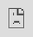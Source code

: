 ```yaml
---
ID: 7295
post_title: Digital Series 2020 Staging
author: Keng Ng
post_excerpt: ""
layout: page
permalink: >
  https://campaigns.managementevents.com/digital-series-2020-staging/
published: true
post_date: 2019-08-01 16:27:16
---
```

<h1>Digital Series<br>
2020</h1>		
		<p>Experience this premier event where influencers discuss ground-breaking strategies and share their best kept secrets! We are gathering over 200+ leading practitioners across key functions that are driving enterprise-wide digital transformation: Human Resources and Cyber Security.</p>		
				<h3>
					Date
				</h3>
								<p>25th - 27th March 2020</p>
				<a href="https://goo.gl/maps/osB9nDGoux42" target="_blank" rel="noopener noreferrer">
								</a>
				<h3>
					<a href="https://goo.gl/maps/osB9nDGoux42" target="_blank" rel="noopener noreferrer">Location</a>
				</h3>
								<p> Kuala Lumpur, Malaysia</p>
				<h3>
					HRDF Claimable
				</h3>
								<p>Registered Training Provider</p>
											<a href="https://managementevents.com" data-elementor-open-lightbox="" target="_blank" rel="noopener noreferrer">
							<img width="827" height="236" src="https://sgp1.digitaloceanspaces.com/mgmte/wp-content/uploads/2018/11/me_black.png" alt="" srcset="https://sgp1.digitaloceanspaces.com/mgmte/wp-content/uploads/2018/11/me_black.png 827w, https://sgp1.digitaloceanspaces.com/mgmte/wp-content/uploads/2018/11/me_black-300x86.png 300w, https://sgp1.digitaloceanspaces.com/mgmte/wp-content/uploads/2018/11/me_black-768x219.png 768w, https://sgp1.digitaloceanspaces.com/mgmte/wp-content/uploads/2018/11/me_black-800x228.png 800w" sizes="(max-width: 827px) 100vw, 827px" />								</a>
		    		<a bdt-toggle="target: #bdt-modal-da41c4f" href="javascript:void(0)">
								Register
		</a>
	                	                	<button type="button" bdt-close></button>
	                		<style>
		#typeform-full{ margin: 0; height:100vh; width: 100%; overflow: hidden;-webkit-overflow-scrolling:touch;z-index:auto; } 
		iframe{ border: 0; position:fixed; top:0; left:0; right:0; bottom:0; width:100%; height:100vh; }
	</style>
		<iframe id="typeform-full"  scrolling="no" frameborder="0" src="https://mgmte.typeform.com/to/HUICi3?type_of_submission=Digital Series 2020 Staging" frameborder="0"></iframe>
		    		<a bdt-toggle="target: #bdt-modal-280f29b3" href="javascript:void(0)">
								Request Agenda
		</a>
	                	                	<button type="button" bdt-close></button>
	                		<style>
		#typeform-full{ margin: 0; height:100vh; width: 100%; overflow: hidden;-webkit-overflow-scrolling:touch;z-index:auto; } 
		iframe{ border: 0; position:fixed; top:0; left:0; right:0; bottom:0; width:100%; height:100vh; }
	</style>
		<iframe id="typeform-full"  scrolling="no" frameborder="0" src="https://mgmte.typeform.com/to/YCll1X?type_of_submission=Digital Series 2020 Staging" frameborder="0"></iframe>
			<h2>Your Future. Reinvent. </h2>		
		<p>Tap into the key enablers that are driving transformation initiatives at the MEGA Stage session! In the age of disruption, cross-functional collaboration is key to survival. Don’t miss out on this opportunity to hear from globally renowned speakers and industry leaders on ways to future-proof your organization, from developing digital talents, combating cyber-crimes, to risks assessment and many more!</p>		
			<h2>Mega Stage</h2>		
		Build and scale your digital transformation initiatives at the immersive Mega Stage session. This is the perfect opportunity to learn and exchange ideas on how to drive innovation-led culture and reinvent the future of work together.  		
			<a href="#" role="button">
						Join Now
					</a>
			<h2>Conference Tracks</h2>		
		Get access to the latest tools and knowledge in our strategically designed agendas. We bring together the biggest names in your industry to share hands-on experiences that will help you stay ahead of the game!  		
			<h2><a href="/digital-series-kl/digital-hr-and-analytics/">DIGITAL HR AND ANALYTICS</a></h2>		
		<p>HR Leaders are being pushed to take on a larger role in helping to drive the organisation "to be digital" not just "do digital" by integrating AI, machine learning, analytics and cutting-edge technologies in the workplace culture.</p>		
			<a href="https://campaigns.managementevents.com/digital-series-kl/digital-hr-and-analytics/" target="_blank" role="button" rel="noopener noreferrer">
						Learn More
					</a>
			<h2><a href="https://campaigns.managementevents.com/digital-series-kl/smart-manufacturing/">Smart Manufacturing<p style="font-size: 16px;">
Coming Soon</p></a></h2>		
		Next-gen technologies are gradually shifting the manufacturing industry towards smart factories, replacing legacy infrastructures with best manufacturing practices and innovative operational strategies.		
			<a href="https://campaigns.managementevents.com/digital-series-kl/smart-manufacturing/" target="_blank" role="button" rel="noopener noreferrer">
						Learn More
					</a>
			<h2>The only technology conference to deliver the future you imagine. </h2>		
		Unlock the most innovative ideas from every corner of your business, network and build meaningful relationships with leaders and influencers in the business world. 		
			<h2>Mega Stage Speakers</h2>		
		Meet the biggest names in the digital business landscape coming together to deliver the future you have yet to imagine.  		
										<img width="850" height="850" src="https://sgp1.digitaloceanspaces.com/mgmte/wp-content/uploads/2018/11/Neal_Cross_1920x1081-1024x1024.jpg" alt="" srcset="https://sgp1.digitaloceanspaces.com/mgmte/wp-content/uploads/2018/11/Neal_Cross_1920x1081-1024x1024.jpg 1024w, https://sgp1.digitaloceanspaces.com/mgmte/wp-content/uploads/2018/11/Neal_Cross_1920x1081-150x150.jpg 150w, https://sgp1.digitaloceanspaces.com/mgmte/wp-content/uploads/2018/11/Neal_Cross_1920x1081-300x300.jpg 300w, https://sgp1.digitaloceanspaces.com/mgmte/wp-content/uploads/2018/11/Neal_Cross_1920x1081-768x768.jpg 768w, https://sgp1.digitaloceanspaces.com/mgmte/wp-content/uploads/2018/11/Neal_Cross_1920x1081-600x600.jpg 600w, https://sgp1.digitaloceanspaces.com/mgmte/wp-content/uploads/2018/11/Neal_Cross_1920x1081.jpg 1081w" sizes="(max-width: 850px) 100vw, 850px" />											
			<h2>Neal Cross
</h2>		
			<p>Chief Innovation Officer, DBS Singapore</p>		
			<p>Awarded the "Most Disruptive CIO" in the world</p>		
										<img width="850" height="850" src="https://sgp1.digitaloceanspaces.com/mgmte/wp-content/uploads/2018/11/nicholas-skytland-1024x1024.jpg" alt="" srcset="https://sgp1.digitaloceanspaces.com/mgmte/wp-content/uploads/2018/11/nicholas-skytland-1024x1024.jpg 1024w, https://sgp1.digitaloceanspaces.com/mgmte/wp-content/uploads/2018/11/nicholas-skytland-150x150.jpg 150w, https://sgp1.digitaloceanspaces.com/mgmte/wp-content/uploads/2018/11/nicholas-skytland-300x300.jpg 300w, https://sgp1.digitaloceanspaces.com/mgmte/wp-content/uploads/2018/11/nicholas-skytland-768x768.jpg 768w, https://sgp1.digitaloceanspaces.com/mgmte/wp-content/uploads/2018/11/nicholas-skytland-600x600.jpg 600w, https://sgp1.digitaloceanspaces.com/mgmte/wp-content/uploads/2018/11/nicholas-skytland.jpg 1050w" sizes="(max-width: 850px) 100vw, 850px" />											
			<h2>Nicholas Skytland</h2>		
			<p>Talent and Technology Strategist, NASA, USA</p>		
			<p>Transformation Pioneer And Founder of NASA's Open Innovation Program</p>		
										<img width="450" height="450" src="https://sgp1.digitaloceanspaces.com/mgmte/wp-content/uploads/2018/11/0.jpg" alt="" srcset="https://sgp1.digitaloceanspaces.com/mgmte/wp-content/uploads/2018/11/0.jpg 450w, https://sgp1.digitaloceanspaces.com/mgmte/wp-content/uploads/2018/11/0-150x150.jpg 150w, https://sgp1.digitaloceanspaces.com/mgmte/wp-content/uploads/2018/11/0-300x300.jpg 300w" sizes="(max-width: 450px) 100vw, 450px" />											
			<h2>Tony Sales</h2>		
			<p>Director of Strategic Development, We Fight Fraud, UK
</p>		
			<p>Britain's Greatest Fraudster</p>		
										<img src="https://sgp1.digitaloceanspaces.com/mgmte/wp-content/uploads/2018/11/warren-e1564642003288.jpg" title="Warren Knight" alt="Top 100 Global Influencer Digital Transformation Author & Award-Winning Entrepreneur" />											
			<h2>Warren Knight</h2>		
			<p>Top 100 Global Influencer, UK
</p>		
			<p>Digital Transformation Author & Award Winning Entreprenuer</p>		
			<h2>Speakers</h2>		
			<a role="button">
						SEE ALL SPEAKERS
					</a>
			<h2>Agenda</h2>		
		<p>Request for the complete agendas to learn more about what you can expect at the Digital Series 2019.</p>		
			<h2>Digital HR and Analytics</h2>		
			<h2>Smart Manufacturing</h2>		
					Feb 27th, 0915am<h5>Glorifying Employee Culture And Engagement</h5>				
	Feb 27th, 0915am
					Feb 27th, 0150pm<h5>Groundbreaking HR Analytics</h5>				
	Feb 27th, 0150pm
					Feb 27th, 0150pm<h5>The Digital Frontier: On-boarding And Off-boarding</h5>				
	Feb 27th, 0150pm		
		Stay Tuned		
					Feb 28th, 0915am<h5>Mega Stage </h5>				
	Feb 28th, 0915am		
					Feb 28th, 0245pm<h5>Weapon Of Tech Disruption In HR</h5>				
	Feb 28th, 0245pm
					Feb 28th, 0515pm<h5>The HR Transformers: Managing Change Management</h5>				
	Feb 28th, 0515pm
					Mar 1st, 1200pm<h5>People Analytics In Practice: Building Firm Foundations With A Research Mindset Approach</h5>				
	Mar 1st, 1200pm		
			<h2>Partners &amp; Sponsors</h2>		
		We are all about helping you to reach the right decision makers and partners through our collaboration with the best industry leaders. Connect with us for sponsorship opportunity! 		
											<a href="http://www.mohr.gov.my/index.php/en " data-elementor-open-lightbox="" target="_blank" rel="noopener noreferrer">
							<img width="930" height="671" src="https://sgp1.digitaloceanspaces.com/mgmte/wp-content/uploads/2019/02/Logo-KSM_Hitam.png" alt="" srcset="https://sgp1.digitaloceanspaces.com/mgmte/wp-content/uploads/2019/02/Logo-KSM_Hitam.png 930w, https://sgp1.digitaloceanspaces.com/mgmte/wp-content/uploads/2019/02/Logo-KSM_Hitam-300x216.png 300w, https://sgp1.digitaloceanspaces.com/mgmte/wp-content/uploads/2019/02/Logo-KSM_Hitam-768x554.png 768w, https://sgp1.digitaloceanspaces.com/mgmte/wp-content/uploads/2019/02/Logo-KSM_Hitam-800x577.png 800w, https://sgp1.digitaloceanspaces.com/mgmte/wp-content/uploads/2019/02/Logo-KSM_Hitam-24x17.png 24w, https://sgp1.digitaloceanspaces.com/mgmte/wp-content/uploads/2019/02/Logo-KSM_Hitam-36x26.png 36w, https://sgp1.digitaloceanspaces.com/mgmte/wp-content/uploads/2019/02/Logo-KSM_Hitam-48x35.png 48w" sizes="(max-width: 930px) 100vw, 930px" />								</a>
											<a href="https://www.eccu.edu/" data-elementor-open-lightbox="" target="_blank" rel="noopener noreferrer">
							<img width="600" height="275" src="https://sgp1.digitaloceanspaces.com/mgmte/wp-content/uploads/2018/11/eccu_logo.png" alt="" srcset="https://sgp1.digitaloceanspaces.com/mgmte/wp-content/uploads/2018/11/eccu_logo.png 600w, https://sgp1.digitaloceanspaces.com/mgmte/wp-content/uploads/2018/11/eccu_logo-300x138.png 300w" sizes="(max-width: 600px) 100vw, 600px" />								</a>
											<a href="https://australiancybersecuritymagazine.com.au/" data-elementor-open-lightbox="" target="_blank" rel="noopener noreferrer">
							<img width="2878" height="468" src="https://sgp1.digitaloceanspaces.com/mgmte/wp-content/uploads/2018/11/AustralianCyberSecurityMagazine_PNG.png" alt="" srcset="https://sgp1.digitaloceanspaces.com/mgmte/wp-content/uploads/2018/11/AustralianCyberSecurityMagazine_PNG.png 2878w, https://sgp1.digitaloceanspaces.com/mgmte/wp-content/uploads/2018/11/AustralianCyberSecurityMagazine_PNG-300x49.png 300w, https://sgp1.digitaloceanspaces.com/mgmte/wp-content/uploads/2018/11/AustralianCyberSecurityMagazine_PNG-768x125.png 768w, https://sgp1.digitaloceanspaces.com/mgmte/wp-content/uploads/2018/11/AustralianCyberSecurityMagazine_PNG-1024x167.png 1024w, https://sgp1.digitaloceanspaces.com/mgmte/wp-content/uploads/2018/11/AustralianCyberSecurityMagazine_PNG-800x130.png 800w" sizes="(max-width: 2878px) 100vw, 2878px" />								</a>
											<a href="https://logrhythm.com/" data-elementor-open-lightbox="" target="_blank" rel="noopener noreferrer">
							<img width="768" height="187" src="https://sgp1.digitaloceanspaces.com/mgmte/wp-content/uploads/2018/11/LogRhythm®Logo_SecurityIntelligence_Color_ForLightBackgrounds_PMS-_2_-1-768x187.png" alt="" srcset="https://sgp1.digitaloceanspaces.com/mgmte/wp-content/uploads/2018/11/LogRhythm®Logo_SecurityIntelligence_Color_ForLightBackgrounds_PMS-_2_-1-768x187.png 768w, https://sgp1.digitaloceanspaces.com/mgmte/wp-content/uploads/2018/11/LogRhythm®Logo_SecurityIntelligence_Color_ForLightBackgrounds_PMS-_2_-1-300x73.png 300w, https://sgp1.digitaloceanspaces.com/mgmte/wp-content/uploads/2018/11/LogRhythm®Logo_SecurityIntelligence_Color_ForLightBackgrounds_PMS-_2_-1-1024x249.png 1024w, https://sgp1.digitaloceanspaces.com/mgmte/wp-content/uploads/2018/11/LogRhythm®Logo_SecurityIntelligence_Color_ForLightBackgrounds_PMS-_2_-1-800x195.png 800w, https://sgp1.digitaloceanspaces.com/mgmte/wp-content/uploads/2018/11/LogRhythm®Logo_SecurityIntelligence_Color_ForLightBackgrounds_PMS-_2_-1.png 1459w" sizes="(max-width: 768px) 100vw, 768px" />								</a>
											<a href="http://www.internationalhradviser.com/" data-elementor-open-lightbox="" target="_blank" rel="noopener noreferrer">
							<img width="1617" height="481" src="https://sgp1.digitaloceanspaces.com/mgmte/wp-content/uploads/2018/11/IHRA-logo-high-res.png" alt="" srcset="https://sgp1.digitaloceanspaces.com/mgmte/wp-content/uploads/2018/11/IHRA-logo-high-res.png 1617w, https://sgp1.digitaloceanspaces.com/mgmte/wp-content/uploads/2018/11/IHRA-logo-high-res-300x89.png 300w, https://sgp1.digitaloceanspaces.com/mgmte/wp-content/uploads/2018/11/IHRA-logo-high-res-768x228.png 768w, https://sgp1.digitaloceanspaces.com/mgmte/wp-content/uploads/2018/11/IHRA-logo-high-res-1024x305.png 1024w, https://sgp1.digitaloceanspaces.com/mgmte/wp-content/uploads/2018/11/IHRA-logo-high-res-800x238.png 800w" sizes="(max-width: 1617px) 100vw, 1617px" />								</a>
											<a href="https://www.asiapacificsecuritymagazine.com/" data-elementor-open-lightbox="" target="_blank" rel="noopener noreferrer">
							<img width="2827" height="383" src="https://sgp1.digitaloceanspaces.com/mgmte/wp-content/uploads/2018/11/APSM_Logo.png" alt="" srcset="https://sgp1.digitaloceanspaces.com/mgmte/wp-content/uploads/2018/11/APSM_Logo.png 2827w, https://sgp1.digitaloceanspaces.com/mgmte/wp-content/uploads/2018/11/APSM_Logo-300x41.png 300w, https://sgp1.digitaloceanspaces.com/mgmte/wp-content/uploads/2018/11/APSM_Logo-768x104.png 768w, https://sgp1.digitaloceanspaces.com/mgmte/wp-content/uploads/2018/11/APSM_Logo-1024x139.png 1024w, https://sgp1.digitaloceanspaces.com/mgmte/wp-content/uploads/2018/11/APSM_Logo-800x108.png 800w" sizes="(max-width: 2827px) 100vw, 2827px" />								</a>
											<a href="http://aseantechsec.com/" data-elementor-open-lightbox="" target="_blank" rel="noopener noreferrer">
							<img width="2354" height="572" src="https://sgp1.digitaloceanspaces.com/mgmte/wp-content/uploads/2018/11/ASEANTECHSEC.png" alt="" srcset="https://sgp1.digitaloceanspaces.com/mgmte/wp-content/uploads/2018/11/ASEANTECHSEC.png 2354w, https://sgp1.digitaloceanspaces.com/mgmte/wp-content/uploads/2018/11/ASEANTECHSEC-300x73.png 300w, https://sgp1.digitaloceanspaces.com/mgmte/wp-content/uploads/2018/11/ASEANTECHSEC-768x187.png 768w, https://sgp1.digitaloceanspaces.com/mgmte/wp-content/uploads/2018/11/ASEANTECHSEC-1024x249.png 1024w, https://sgp1.digitaloceanspaces.com/mgmte/wp-content/uploads/2018/11/ASEANTECHSEC-800x194.png 800w" sizes="(max-width: 2354px) 100vw, 2354px" />								</a>
											<a href="https://iasaglobal.org/" data-elementor-open-lightbox="" target="_blank" rel="noopener noreferrer">
							<img width="412" height="120" src="https://sgp1.digitaloceanspaces.com/mgmte/wp-content/uploads/2018/11/IASA.png" alt="" srcset="https://sgp1.digitaloceanspaces.com/mgmte/wp-content/uploads/2018/11/IASA.png 412w, https://sgp1.digitaloceanspaces.com/mgmte/wp-content/uploads/2018/11/IASA-300x87.png 300w" sizes="(max-width: 412px) 100vw, 412px" />								</a>
											<a href="https://www.cpomagazine.com/" data-elementor-open-lightbox="" target="_blank" rel="noopener noreferrer">
							<img width="240" height="135" src="https://sgp1.digitaloceanspaces.com/mgmte/wp-content/uploads/2018/11/CPO_Magazine_logo_black_sm_240.jpg" alt="" />								</a>
											<a href="http://www.asiacloudcomputing.org/" data-elementor-open-lightbox="" target="_blank" rel="noopener noreferrer">
							<img width="1662" height="1763" src="https://sgp1.digitaloceanspaces.com/mgmte/wp-content/uploads/2018/11/ACCAlogo_2018.png" alt="" srcset="https://sgp1.digitaloceanspaces.com/mgmte/wp-content/uploads/2018/11/ACCAlogo_2018.png 1662w, https://sgp1.digitaloceanspaces.com/mgmte/wp-content/uploads/2018/11/ACCAlogo_2018-283x300.png 283w, https://sgp1.digitaloceanspaces.com/mgmte/wp-content/uploads/2018/11/ACCAlogo_2018-768x815.png 768w, https://sgp1.digitaloceanspaces.com/mgmte/wp-content/uploads/2018/11/ACCAlogo_2018-965x1024.png 965w, https://sgp1.digitaloceanspaces.com/mgmte/wp-content/uploads/2018/11/ACCAlogo_2018-566x600.png 566w" sizes="(max-width: 1662px) 100vw, 1662px" />								</a>
											<a href="https://hrasiamedia.com/" data-elementor-open-lightbox="" target="_blank" rel="noopener noreferrer">
							<img width="741" height="198" src="https://sgp1.digitaloceanspaces.com/mgmte/wp-content/uploads/2018/11/Hr-asia-logo.jpg" alt="" srcset="https://sgp1.digitaloceanspaces.com/mgmte/wp-content/uploads/2018/11/Hr-asia-logo.jpg 741w, https://sgp1.digitaloceanspaces.com/mgmte/wp-content/uploads/2018/11/Hr-asia-logo-300x80.jpg 300w" sizes="(max-width: 741px) 100vw, 741px" />								</a>
											<a href="https://www.hrtechnologist.com/" data-elementor-open-lightbox="" target="_blank" rel="noopener noreferrer">
							<img width="509" height="277" src="https://sgp1.digitaloceanspaces.com/mgmte/wp-content/uploads/2018/11/HR-Technologist.jpg" alt="" srcset="https://sgp1.digitaloceanspaces.com/mgmte/wp-content/uploads/2018/11/HR-Technologist.jpg 509w, https://sgp1.digitaloceanspaces.com/mgmte/wp-content/uploads/2018/11/HR-Technologist-300x163.jpg 300w" sizes="(max-width: 509px) 100vw, 509px" />								</a>
											<a href="http://www.aisp.sg/" data-elementor-open-lightbox="" target="_blank" rel="noopener noreferrer">
							<img width="300" height="163" src="https://sgp1.digitaloceanspaces.com/mgmte/wp-content/uploads/2018/11/AISP_association-of-information-security-professionals-logo-300x163.png" alt="" srcset="https://sgp1.digitaloceanspaces.com/mgmte/wp-content/uploads/2018/11/AISP_association-of-information-security-professionals-logo-300x163.png 300w, https://sgp1.digitaloceanspaces.com/mgmte/wp-content/uploads/2018/11/AISP_association-of-information-security-professionals-logo-768x417.png 768w, https://sgp1.digitaloceanspaces.com/mgmte/wp-content/uploads/2018/11/AISP_association-of-information-security-professionals-logo-800x435.png 800w, https://sgp1.digitaloceanspaces.com/mgmte/wp-content/uploads/2018/11/AISP_association-of-information-security-professionals-logo.png 920w" sizes="(max-width: 300px) 100vw, 300px" />								</a>
											<a href="http://www.hrinasia.com/" data-elementor-open-lightbox="" target="_blank" rel="noopener noreferrer">
							<img width="306" height="180" src="https://sgp1.digitaloceanspaces.com/mgmte/wp-content/uploads/2018/11/hr-in-asia-logo.png" alt="" srcset="https://sgp1.digitaloceanspaces.com/mgmte/wp-content/uploads/2018/11/hr-in-asia-logo.png 306w, https://sgp1.digitaloceanspaces.com/mgmte/wp-content/uploads/2018/11/hr-in-asia-logo-300x176.png 300w" sizes="(max-width: 306px) 100vw, 306px" />								</a>
											<a href="http://chiefit.me/" data-elementor-open-lightbox="" target="_blank" rel="noopener noreferrer">
							<img width="2175" height="643" src="https://sgp1.digitaloceanspaces.com/mgmte/wp-content/uploads/2018/11/CHIEF-IT.png" alt="" srcset="https://sgp1.digitaloceanspaces.com/mgmte/wp-content/uploads/2018/11/CHIEF-IT.png 2175w, https://sgp1.digitaloceanspaces.com/mgmte/wp-content/uploads/2018/11/CHIEF-IT-300x89.png 300w, https://sgp1.digitaloceanspaces.com/mgmte/wp-content/uploads/2018/11/CHIEF-IT-768x227.png 768w, https://sgp1.digitaloceanspaces.com/mgmte/wp-content/uploads/2018/11/CHIEF-IT-1024x303.png 1024w, https://sgp1.digitaloceanspaces.com/mgmte/wp-content/uploads/2018/11/CHIEF-IT-800x237.png 800w" sizes="(max-width: 2175px) 100vw, 2175px" />								</a>
											<a href="https://www.cipd.asia/" data-elementor-open-lightbox="" target="_blank" rel="noopener noreferrer">
							<img width="1181" height="411" src="https://sgp1.digitaloceanspaces.com/mgmte/wp-content/uploads/2018/12/CIPD-nobackground.png" alt="" srcset="https://sgp1.digitaloceanspaces.com/mgmte/wp-content/uploads/2018/12/CIPD-nobackground.png 1181w, https://sgp1.digitaloceanspaces.com/mgmte/wp-content/uploads/2018/12/CIPD-nobackground-300x104.png 300w, https://sgp1.digitaloceanspaces.com/mgmte/wp-content/uploads/2018/12/CIPD-nobackground-768x267.png 768w, https://sgp1.digitaloceanspaces.com/mgmte/wp-content/uploads/2018/12/CIPD-nobackground-1024x356.png 1024w, https://sgp1.digitaloceanspaces.com/mgmte/wp-content/uploads/2018/12/CIPD-nobackground-800x278.png 800w" sizes="(max-width: 1181px) 100vw, 1181px" />								</a>
											<a href="https://techwireasia.com/ " data-elementor-open-lightbox="" target="_blank" rel="noopener noreferrer">
							<img width="1916" height="641" src="https://sgp1.digitaloceanspaces.com/mgmte/wp-content/uploads/2018/12/Artboard-60@4x.png" alt="" srcset="https://sgp1.digitaloceanspaces.com/mgmte/wp-content/uploads/2018/12/Artboard-60@4x.png 1916w, https://sgp1.digitaloceanspaces.com/mgmte/wp-content/uploads/2018/12/Artboard-60@4x-300x100.png 300w, https://sgp1.digitaloceanspaces.com/mgmte/wp-content/uploads/2018/12/Artboard-60@4x-768x257.png 768w, https://sgp1.digitaloceanspaces.com/mgmte/wp-content/uploads/2018/12/Artboard-60@4x-1024x343.png 1024w, https://sgp1.digitaloceanspaces.com/mgmte/wp-content/uploads/2018/12/Artboard-60@4x-800x268.png 800w" sizes="(max-width: 1916px) 100vw, 1916px" />								</a>
											<a href="https://idnsa.id/about " data-elementor-open-lightbox="" target="_blank" rel="noopener noreferrer">
							<img width="1148" height="1500" src="https://sgp1.digitaloceanspaces.com/mgmte/wp-content/uploads/2018/12/logo-idNSA.png" alt="" srcset="https://sgp1.digitaloceanspaces.com/mgmte/wp-content/uploads/2018/12/logo-idNSA.png 1148w, https://sgp1.digitaloceanspaces.com/mgmte/wp-content/uploads/2018/12/logo-idNSA-230x300.png 230w, https://sgp1.digitaloceanspaces.com/mgmte/wp-content/uploads/2018/12/logo-idNSA-768x1003.png 768w, https://sgp1.digitaloceanspaces.com/mgmte/wp-content/uploads/2018/12/logo-idNSA-784x1024.png 784w, https://sgp1.digitaloceanspaces.com/mgmte/wp-content/uploads/2018/12/logo-idNSA-459x600.png 459w" sizes="(max-width: 1148px) 100vw, 1148px" />								</a>
											<a href="https://www.ciiscm.org/" data-elementor-open-lightbox="" target="_blank" rel="noopener noreferrer">
							<img width="200" height="84" src="https://sgp1.digitaloceanspaces.com/mgmte/wp-content/uploads/2018/11/CIISCM-1.png" alt="" />								</a>
											<a href="http://mihrm.com/ " data-elementor-open-lightbox="" target="_blank" rel="noopener noreferrer">
							<img width="300" height="109" src="https://sgp1.digitaloceanspaces.com/mgmte/wp-content/uploads/2018/11/mihrm-1.png" alt="" />								</a>
											<a href="https://www.apacciooutlook.com/" data-elementor-open-lightbox="">
							<img width="1078" height="328" src="https://sgp1.digitaloceanspaces.com/mgmte/wp-content/uploads/2018/12/APAC-CIO-Outlook.png" alt="" srcset="https://sgp1.digitaloceanspaces.com/mgmte/wp-content/uploads/2018/12/APAC-CIO-Outlook.png 1078w, https://sgp1.digitaloceanspaces.com/mgmte/wp-content/uploads/2018/12/APAC-CIO-Outlook-300x91.png 300w, https://sgp1.digitaloceanspaces.com/mgmte/wp-content/uploads/2018/12/APAC-CIO-Outlook-768x234.png 768w, https://sgp1.digitaloceanspaces.com/mgmte/wp-content/uploads/2018/12/APAC-CIO-Outlook-1024x312.png 1024w, https://sgp1.digitaloceanspaces.com/mgmte/wp-content/uploads/2018/12/APAC-CIO-Outlook-800x243.png 800w" sizes="(max-width: 1078px) 100vw, 1078px" />								</a>
			<h2>Frequently Asked Question​</h2>		
		<p>From entrepreneurs to developers, marketing managers, CEOs and policymakers – all of our 500 attendees are looking to stay on top of the latest trends</p>		
												<a href="">What is Digital Series 2019?</a>
					<ul>
 	<li>3 premier conferences that will be happening side by side under one roof. We will be gathering experts from different functions; 1) Cyber Security, 2) Internal Audit and Fraud , and 3) Human Resources.</li>
 	<li>Explore 2 streams in each conference, more than 40+ topics to be discussed, 80+ industry experts and speakers, 500+ attendees coming across 30 countries.</li>
</ul>
												<a href="">What is Megastage?</a>
					The Megastage will bring together the biggest names in the digital business landscape. On Day 2 (8.30am – 12.30pm), participants from all three conferences will gather to attend a combined session where we will see how these functions can cultivate a culture of digital innovation.
												<a href="">How do I register?</a>
					<p>Complete your details on a Registration Form and revert to us. Ask us for one <a href="#home">here</a>.</p>
												<a href="">Will there be registration tickets sold at the event?</a>
					<p>It is not advisable. Kindly register beforehand on <a href="#home">this link</a>.</p>
												<a href="">What is the participation fee?</a>
					<p>Let us know if you would like to attend as a delegate or a sponsor. We will revert with the available packages. <a href="#home">Fill in your details here</a>.</p>
												<a href="">I am only interested to attend one of the conferences, must I attend the other two?</a>
					<p>You have two participation options:</p><ol><li>Choose to attend only one conference</li><li>Choose to attend all 3 conferences (Select “Whole series” option on the Registration Form)</li></ol>
												<a href="">Can I modify my registration on a later stage?</a>
					<p>Yes, you can upgrade your package or find a replacement in case you are unable to attend. However, the participation fee is non-refundable.</p>
												<a href="">What does my registration ticket include?</a>
					Conference materials to be provided on site
Presentation materials
Luncheons and refreshments
											<a href="https://managementevents.com/" data-elementor-open-lightbox="" target="_blank" rel="noopener noreferrer">
							<img width="850" height="162" src="https://sgp1.digitaloceanspaces.com/mgmte/wp-content/uploads/2018/11/me_white-1024x195.png" alt="" srcset="https://sgp1.digitaloceanspaces.com/mgmte/wp-content/uploads/2018/11/me_white-1024x195.png 1024w, https://sgp1.digitaloceanspaces.com/mgmte/wp-content/uploads/2018/11/me_white-300x57.png 300w, https://sgp1.digitaloceanspaces.com/mgmte/wp-content/uploads/2018/11/me_white-768x146.png 768w, https://sgp1.digitaloceanspaces.com/mgmte/wp-content/uploads/2018/11/me_white-800x152.png 800w, https://sgp1.digitaloceanspaces.com/mgmte/wp-content/uploads/2018/11/me_white.png 1191w" sizes="(max-width: 850px) 100vw, 850px" />								</a>
							<a href="https://www.facebook.com/managementevents" target="_blank" rel="noopener noreferrer">
					Facebook
									</a>
							<a href="https://twitter.com/ManagementEv" target="_blank" rel="noopener noreferrer">
					Twitter
									</a>
							<a href="https://www.linkedin.com/company/management-events" target="_blank" rel="noopener noreferrer">
					Linkedin
									</a>
							<a href="https://www.instagram.com/managementevents/" target="_blank" rel="noopener noreferrer">
					Instagram
									</a>
